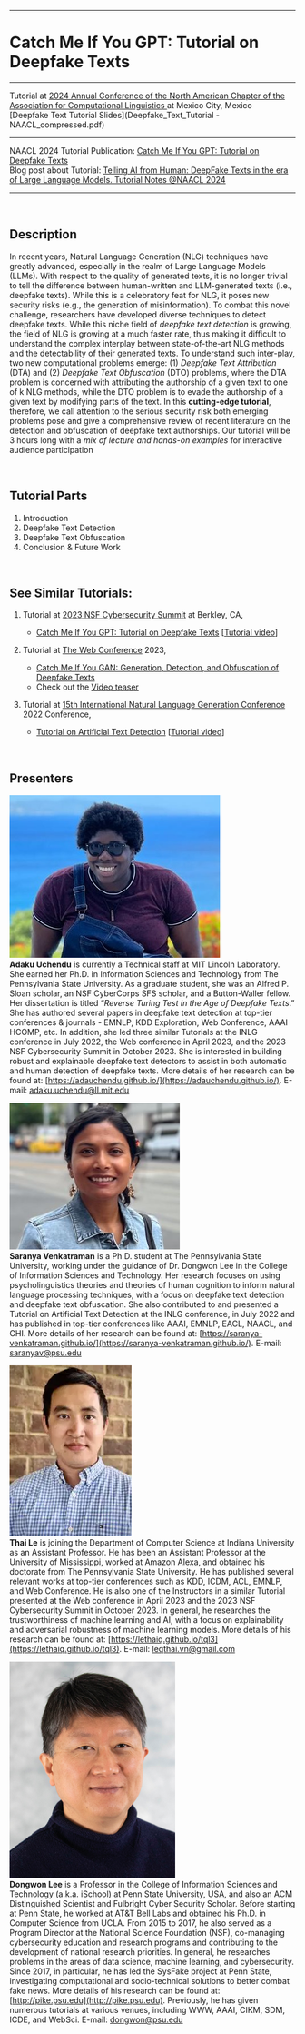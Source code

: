 
---

# Catch Me If You GPT: Tutorial on Deepfake Texts 

---


Tutorial at [2024 Annual Conference of the North American Chapter of the Association for Computational Linguistics
](https://2024.naacl.org/) at Mexico City, Mexico <br>
[Deepfake Text Tutorial Slides](Deepfake_Text_Tutorial - NAACL_compressed.pdf) <br>

---
NAACL 2024 Tutorial Publication: [Catch Me If You GPT: Tutorial on Deepfake Texts](https://aclanthology.org/2024.naacl-tutorials.1.pdf) <br>
Blog post about Tutorial: [Telling AI from Human: DeepFake Texts in the era of Large Language Models. Tutorial Notes @NAACL 2024](https://www.jinghong-chen.net/dealing-with-deepfake-texts/)

---

<br>





## Description 

In recent years, Natural Language Generation (NLG) techniques have greatly advanced, especially in the realm of Large Language Models (LLMs). With respect to the quality of generated texts, it is no longer trivial to tell the difference between human-written and LLM-generated texts (i.e., deepfake texts). While
this is a celebratory feat for NLG, it poses new security risks (e.g., the generation of misinformation). To combat this novel challenge, researchers have developed diverse techniques to detect deepfake texts. While this niche field of *deepfake text detection* is growing, the field of NLG is growing at a much faster rate, thus making it difficult to understand the complex interplay between state-of-the-art NLG methods and the detectability of their generated texts. To understand such inter-play, two new computational problems emerge: (1) *Deepfake Text Attribution* (DTA) and (2) *Deepfake Text Obfuscation* (DTO) problems, where the DTA problem is concerned with attributing the authorship of a given text to one of k NLG methods, while the DTO problem is to evade the authorship of a given text by modifying parts of the text. In this **cutting-edge tutorial**, therefore, we call attention to the serious security risk both emerging problems pose and give a comprehensive review of recent literature on the detection and obfuscation of deepfake text authorships. Our tutorial will be 3 hours long with a *mix of lecture and hands-on examples* for interactive audience participation


<br>
  
## Tutorial Parts #
  1. Introduction
  2. Deepfake Text Detection
  3. Deepfake Text Obfuscation
  4. Conclusion & Future Work
  
<br>

## See Similar Tutorials: #

1. Tutorial at [2023 NSF Cybersecurity Summit](https://www.trustedci.org/2023-cybersecurity-summit) at Berkley, CA,
   - [Catch Me If You GPT: Tutorial on Deepfake Texts](Deepfake_Text_Tutorial_NSF.pdf)
   [[Tutorial video](https://www.youtube.com/watch?v=VCo99OJZhpQ&ab_channel=TrustedCI)]

     
3. Tutorial at [The Web Conference](https://www2023.thewebconf.org/) 2023,
   - [Catch Me If You GAN: Generation, Detection, and Obfuscation of Deepfake Texts](Deepfake_Text_Tutorial.pdf)
   - Check out the [Video teaser](https://www.youtube.com/watch?v=oS0KR7IdLe0&ab_channel=JilieZeng)  
  
4. Tutorial at [15th International Natural Language Generation Conference](https://inlgmeeting.github.io/) 2022 Conference,
   - [Tutorial on Artificial Text Detection](https://artificial-text-detection.github.io/)
   [[Tutorial video](https://vimeo.com/731722827)]

 
  <br>
  
  
## Presenters #

![image](img/adaku.jpeg) <br>
**Adaku Uchendu** is currently a Technical staff at MIT Lincoln Laboratory. She earned her Ph.D. in Information Sciences and Technology from The Pennsylvania State University. As a graduate student, she was an Alfred P. Sloan scholar, an NSF CyberCorps SFS scholar, and a Button-Waller fellow. Her dissertation is titled “*Reverse Turing Test in the Age of Deepfake Texts*.” She has authored several papers in deepfake text detection at top-tier conferences & journals - EMNLP, KDD Exploration, Web Conference, AAAI HCOMP, etc. In addition, she led three similar Tutorials at the INLG conference in July 2022, the Web conference in April 2023, and the 2023 NSF Cybersecurity Summit in October 2023. She is interested in building robust and explainable deepfake text detectors to assist in both automatic and human detection of deepfake texts. More details of her research can be found at: [https://adauchendu.github.io/](https://adauchendu.github.io/). E-mail: adaku.uchendu@ll.mit.edu 


![image](img/Venkatraman_Saranya.jpg) <br>
**Saranya Venkatraman** is a Ph.D. student at The Pennsylvania State University, working under the guidance of Dr. Dongwon Lee in the College of Information Sciences and Technology. Her research focuses on using psycholinguistics theories and theories of human cognition to inform natural language processing techniques, with a focus on deepfake text detection and deepfake text obfuscation. She also contributed to and presented a Tutorial on Artificial Text Detection at the INLG conference, in July 2022 and has published in top-tier conferences like AAAI, EMNLP, EACL, NAACL, and CHI. More details of her research can be found at: [https://saranya-venkatraman.github.io/](https://saranya-venkatraman.github.io/). E-mail: saranyav@psu.edu



![image](img/ThaiLe.png) <br>
**Thai Le** is joining the Department of Computer Science at Indiana University as an Assistant Professor. He has been an Assistant Professor at the University of Mississippi, worked at Amazon Alexa, and obtained his doctorate from The Pennsylvania State University. He has published several relevant works at top-tier conferences such as KDD, ICDM, ACL, EMNLP, and Web Conference. He is also one of the Instructors in a similar Tutorial presented at the Web conference in April 2023 and the 2023 NSF Cybersecurity Summit in October 2023. In general, he researches the trustworthiness of machine learning and AI, with a focus on explainability and adversarial robustness of machine learning models. More details of his research can be found at: [https://lethaiq.github.io/tql3](https://lethaiq.github.io/tql3). E-mail: leqthai.vn@gmail.com
<br>

![image](img/dongwon.png) <br>
**Dongwon Lee** is a Professor in the College of Information Sciences and Technology (a.k.a. iSchool) at Penn State University, USA, and also an ACM Distinguished Scientist and Fulbright Cyber Security Scholar. Before starting at Penn State, he worked at AT&T Bell Labs and obtained his Ph.D. in Computer Science from UCLA. From 2015 to 2017, he also served as a Program Director at the National Science Foundation (NSF), co-managing cybersecurity education and research programs and contributing to the development of national research priorities. In general, he researches problems in the areas of data science, machine learning, and cybersecurity. Since 2017, in particular, he has led the SysFake project at Penn State, investigating computational and socio-technical solutions to better combat fake news. More details of his research can be found at: [http://pike.psu.edu](http://pike.psu.edu). Previously, he has given numerous tutorials at various venues, including WWW, AAAI, CIKM, SDM, ICDE, and WebSci. E-mail: dongwon@psu.edu 
<br>



<!-- ---
<img src="img/adaku.jpeg" alt= “” width="300" height="230" title="Adaku Uchendu"> 
<img src="img/ThaiLe.png" alt= “”  title="Thai Le"> 
<img src="img/dongwon.png" alt= “” width="170" height="230" title="Dongwon Lee">
 -->
 

